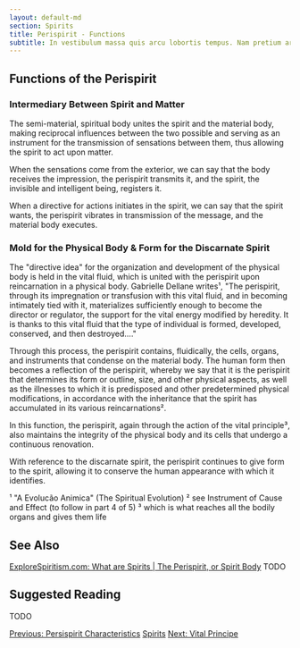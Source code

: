 ```yaml
---
layout: default-md
section: Spirits
title: Perispirit - Functions
subtitle: In vestibulum massa quis arcu lobortis tempus. Nam pretium arcu in odio vulputate luctus.
---
```


## Functions of the Perispirit

### Intermediary Between Spirit and Matter
The semi-material, spiritual body unites the spirit and the material body, making reciprocal influences between the two possible and serving as an instrument for the transmission of sensations between them, thus allowing the spirit to act upon matter.

When the sensations come from the exterior, we can say that the body receives the impression, the perispirit transmits it, and the spirit, the invisible and intelligent being, registers it.

When a directive for actions initiates in the spirit, we can say that the spirit wants, the perispirit vibrates in transmission of the message, and the material body executes.   


### Mold for the Physical Body & Form for the Discarnate Spirit

The "directive idea" for the organization and development of the physical body is held in the vital fluid, which is united with the perispirit upon reincarnation in a physical body.  Gabrielle Dellane writes¹, "The perispirit, through its impregnation or transfusion with this vital fluid, and in becoming intimately tied with it, materializes sufficiently enough to become the director or regulator, the support for the vital energy modified by heredity.  It is thanks to this vital fluid that the type of individual is formed, developed, conserved, and then destroyed…." 

Through this process, the perispirit contains, fluidically, the cells, organs, and instruments that condense on the material body. The human form then becomes a reflection of the perispirit, whereby we say that it is the perispirit that determines its form or outline, size, and other physical aspects, as well as the illnesses to which it is predisposed and other predetermined physical modifications, in accordance with the inheritance that the spirit has accumulated in its various reincarnations².

In this function, the perispirit, again through the action of the vital principle³, also maintains the integrity of the physical body and its cells that undergo a continuous renovation.

With reference to the discarnate spirit, the perispirit continues to give form to the spirit, allowing it to conserve the human appearance with which it identifies.

¹ "A Evolucão Animica" (The Spiritual Evolution)
² see Instrument of Cause and Effect (to follow in part 4 of 5)
³ which is what reaches all the bodily organs and gives them life



## See Also
[ExploreSpiritism.com: What are Spirits | The Perispirit, or Spirit Body](//www.explorespiritism.com/Philosophy_Perispirit_Definition.htm)
TODO

## Suggested Reading
TODO




<a href="perispirit-characteristics" class="button">Previous: Persispirit Characteristics</a>
<a href="./" class="button special">Spirits</a>
<a href="vital-principle" class="button">Next: Vital Principe</a>
